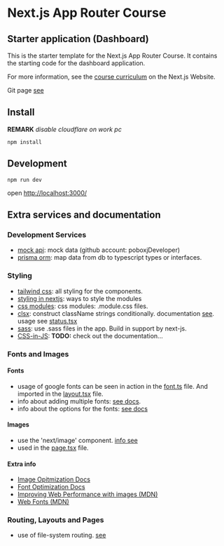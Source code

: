 # Next.js App Router Course

## Starter application (Dashboard)

This is the starter template for the Next.js App Router Course. It contains the starting code for the dashboard application.

For more information, see the [course curriculum](https://nextjs.org/learn) on the Next.js Website.

Git page [see](https://github.com/vercel/next-learn/tree/main/dashboard/starter-example)

## Install

**REMARK** _disable cloudflare on work pc_

    npm install

## Development

    npm run dev

open [http://localhost:3000/](http://localhost:3000/)

## Extra services and documentation

### Development Services

- [mock api](https://mockapi.io/): mock data (github account: poboxjDeveloper)
- [prisma orm](https://www.prisma.io/): map data from db to typescript types or interfaces.

### Styling

- [tailwind css](https://tailwindcss.com/): all styling for the components.
- [styling in nextjs](https://nextjs.org/docs/pages/building-your-application/styling): ways to style the modules
- [css modules](https://nextjs.org/docs/pages/building-your-application/styling/css-modules): css modules: .module.css files.
- [clsx](https://www.npmjs.com/package/clsx): construct className strings conditionally. documentation [see](https://github.com/lukeed/clsx). usage see [status.tsx](/app/ui/invoices/status.tsx)
- [sass](https://nextjs.org/docs/app/building-your-application/styling/sass): use .sass files in the app. Build in support by next-js.
- [CSS-in-JS](https://nextjs.org/docs/app/building-your-application/styling/css-in-js): **TODO:** check out the documentation...

### Fonts and Images

#### Fonts

- usage of google fonts can be seen in action in the [font.ts](/app/ui/fonts.ts) file. And imported in the [layout.tsx](/app/layout.tsx) file.
- info about adding multiple fonts: [see docs](https://nextjs.org/docs/app/building-your-application/optimizing/fonts#using-multiple-fonts).
- info about the options for the fonts: [see docs](https://nextjs.org/docs/app/api-reference/components/font#font-function-arguments)

#### Images

- use the 'next/image' component. [info see](https://nextjs.org/docs/pages/api-reference/components/image)
- used in the [page.tsx](/app/page.tsx) file.

#### Extra info

- [Image Opitmization Docs](https://nextjs.org/docs/app/building-your-application/optimizing/images)
- [Font Optimization Docs](https://nextjs.org/docs/app/building-your-application/optimizing/fonts)
- [Improving Web Performance with images (MDN)](https://developer.mozilla.org/en-US/docs/Learn/Performance/Multimedia)
- [Web Fonts (MDN)](https://developer.mozilla.org/en-US/docs/Learn/CSS/Styling_text/Web_fonts)

### Routing, Layouts and Pages

- use of file-system routing. [see](https://nextjs.org/learn/dashboard-app/creating-layouts-and-pages)
